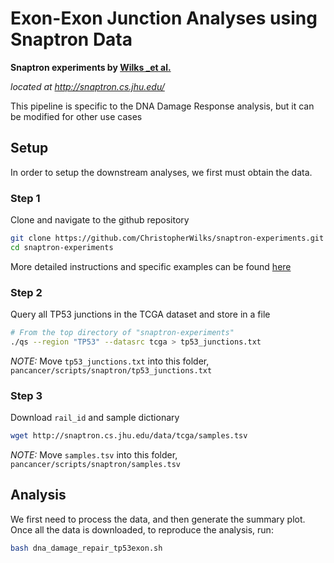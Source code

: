 # Exon-Exon Junction Analyses using Snaptron Data

**Snaptron experiments by [Wilks _et al.](https://doi.org/10.1101/097881)**

*located at http://snaptron.cs.jhu.edu/*

This pipeline is specific to the DNA Damage Response analysis, but it can
be modified for other use cases

## Setup

In order to setup the downstream analyses, we first must obtain the data.

### Step 1

Clone and navigate to the github repository

```bash
git clone https://github.com/ChristopherWilks/snaptron-experiments.git
cd snaptron-experiments
```

More detailed instructions and specific examples can be found
[here](http://snaptron.cs.jhu.edu/)

### Step 2

Query all TP53 junctions in the TCGA dataset and store in a file

```bash
# From the top directory of "snaptron-experiments"
./qs --region "TP53" --datasrc tcga > tp53_junctions.txt
```

*NOTE:* Move `tp53_junctions.txt` into this folder, 
`pancancer/scripts/snaptron/tp53_junctions.txt`

### Step 3

Download `rail_id` and sample dictionary

```bash
wget http://snaptron.cs.jhu.edu/data/tcga/samples.tsv
```

*NOTE:* Move `samples.tsv` into this folder,
`pancancer/scripts/snaptron/samples.tsv`

## Analysis

We first need to process the data, and then generate the summary plot. Once
all the data is downloaded, to reproduce the analysis, run:

```bash
bash dna_damage_repair_tp53exon.sh
```

